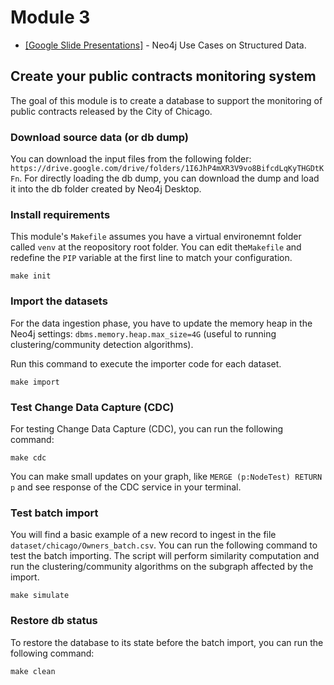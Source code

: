 # Module 3
* [\[Google Slide Presentations\]](https://docs.google.com/presentation/d/1JhF5BLIviPmdjDAVxqDkm8aMFkoesHb_Us5GP-T4POk/edit?usp=sharing) - Neo4j Use Cases on Structured Data.

## Create your public contracts monitoring system
The goal of this module is to create a database to support the monitoring of public contracts released by the City of Chicago.

### Download source data (or db dump)
You can download the input files from the following folder: `https://drive.google.com/drive/folders/1I6JhP4mXR3V9vo8BifcdLqKyTHGDtKFn`. For directly loading the db dump, you can download the dump and load it into the db folder created by Neo4j Desktop.

### Install requirements
This module's `Makefile` assumes you have a virtual environemnt folder called `venv` 
at the reopository root folder. You can edit the`Makefile` and redefine the `PIP` variable
at the first line to match your configuration.
```shell
make init
```

### Import the datasets
For the data ingestion phase, you have to update the memory heap in the Neo4j settings: `dbms.memory.heap.max_size=4G` (useful to running clustering/community detection algorithms).

Run this command to execute the importer code for each dataset.
```shell
make import
```

### Test Change Data Capture (CDC)
For testing Change Data Capture (CDC), you can run the following command:
```shell
make cdc
```

You can make small updates on your graph, like `MERGE (p:NodeTest) RETURN p` and see response of the CDC service in your terminal.

### Test batch import
You will find a basic example of a new record to ingest in the file `dataset/chicago/Owners_batch.csv`. You can run the following command to test the batch importing. The script will perform similarity computation and run the clustering/community algorithms on the subgraph affected by the import.
```shell
make simulate
```

### Restore db status
To restore the database to its state before the batch import, you can run the following command:
```shell
make clean
```
